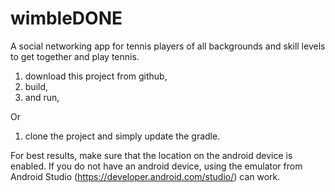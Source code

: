 # wimbleDONE

A social networking app for tennis players of all backgrounds and skill levels to get together and play tennis.

1. download this project from github, 
2. build, 
3. and run, 

Or

1. clone the project and simply update the gradle. 

For best results, make sure that the location on the android device is enabled. If you do not have an android device, using the emulator from Android Studio (https://developer.android.com/studio/) can work. 
